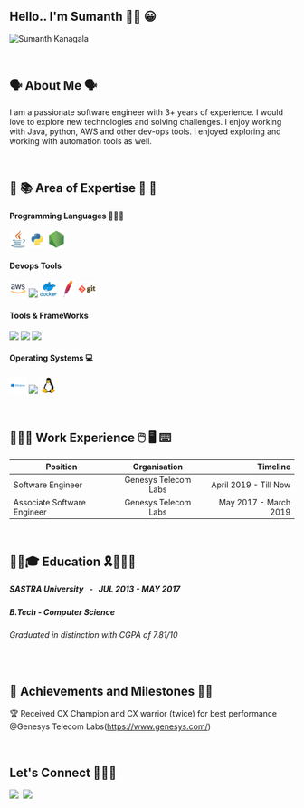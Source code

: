 ## Hello.. I'm Sumanth 👋🏼 😀
<img src="https://github.com/sumanth979/sumanth979/blob/master/sumanth.png" alt="Sumanth Kanagala">
<p>&nbsp;</p>

## 🗣 About Me 🗣
I am a passionate software engineer with 3+ years of experience. I would love to explore new technologies and solving challenges. I enjoy working with Java, python, AWS and other dev-ops tools. I enjoyed exploring and working with automation tools as well.

<p>&nbsp;</p>

## 📖 📚 Area of Expertise 📕 📗

#### Programming Languages 👨🏼‍💻
<code><img height="30" src="https://raw.githubusercontent.com/github/explore/80688e429a7d4ef2fca1e82350fe8e3517d3494d/topics/java/java.png"></code>
<code><img height="30" src="https://raw.githubusercontent.com/github/explore/80688e429a7d4ef2fca1e82350fe8e3517d3494d/topics/python/python.png"></code>
<code><img height="30" src="https://raw.githubusercontent.com/github/explore/80688e429a7d4ef2fca1e82350fe8e3517d3494d/topics/nodejs/nodejs.png"></code>

#### Devops Tools
<code><img height="30" src="https://raw.githubusercontent.com/github/explore/80688e429a7d4ef2fca1e82350fe8e3517d3494d/topics/aws/aws.png"></code>
<code><img height="30" src="https://github.com/sumanth979/sumanth979/blob/master/jenkins.png"></code>
<code><img height="30" src="https://raw.githubusercontent.com/github/explore/80688e429a7d4ef2fca1e82350fe8e3517d3494d/topics/docker/docker.png"></code>
<code><img height="30" src="https://raw.githubusercontent.com/github/explore/80688e429a7d4ef2fca1e82350fe8e3517d3494d/topics/maven/maven.png"></code>
<code><img height="30" src="https://raw.githubusercontent.com/github/explore/80688e429a7d4ef2fca1e82350fe8e3517d3494d/topics/git/git.png"></code>

#### Tools & FrameWorks
<code><img height="30" src="https://github.com/sumanth979/sumanth979/blob/master/selenium.jpeg"></code>
<code><img height="30" src="https://github.com/sumanth979/sumanth979/blob/master/jmeter.jpeg"></code>
<code><img height="30" src="https://github.com/sumanth979/sumanth979/blob/master/spring.png"></code>

#### Operating Systems :computer:
<code><img height="30" src="https://raw.githubusercontent.com/github/explore/80688e429a7d4ef2fca1e82350fe8e3517d3494d/topics/windows/windows.png"></code>
<code><img height="30" src="https://github.com/sumanth979/sumanth979/blob/master/mac.jpg"></code>
<code><img height="30" src="https://raw.githubusercontent.com/github/explore/80688e429a7d4ef2fca1e82350fe8e3517d3494d/topics/linux/linux.png"></code>

<p>&nbsp;</p>

## 👨🏻‍💼 Work Experience 🖱️ 🖥️ ⌨️
|            Position           |      Organisation     |         Timeline        |
| ------------------------------|:---------------------:| -----------------------:|
| Software Engineer             |  Genesys Telecom Labs |  April 2019 - Till Now  |
| Associate Software Engineer   |  Genesys Telecom Labs |  May 2017 - March 2019  |

<p>&nbsp;</p>

## 👨‍🏫🎓 Education 🎗👨🏻‍🎓
<h5> SASTRA University  &nbsp; - &nbsp; JUL 2013 - MAY 2017</h5>
<h5> B.Tech - Computer Science</h5>
<h6> Graduated in distinction with CGPA of 7.81/10</h6>

<p>&nbsp;</p>

## 👑 Achievements and Milestones 🤴🏻

:trophy: Received CX Champion and CX warrior (twice) for best performance @Genesys Telecom Labs(https://www.genesys.com/)

<p>&nbsp;</p>

## Let's Connect :people_holding_hands:
<p align='left'>
<a href="https://www.linkedin.com/in/sumanthkanagala/"><img height="100" src="https://github.com/sumanth979/sumanth979/blob/master/LinkedIn.png"></a>&nbsp;
<a href="mailto: kanagala.sumanth@gmail.com"><img height="100" src="https://github.com/sumanth979/sumanth979/blob/master/gmail.png"></a></p>
<p>&nbsp;</p>


